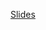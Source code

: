 [Slides](https://ele.exeter.ac.uk/pluginfile.php/5248956/mod_resource/content/2/Program%20Structure%20and%20Flow.pdf)




